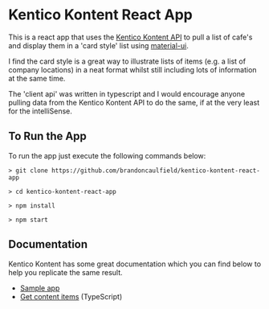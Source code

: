 # Kentico Kontent React App

This is a react app that uses the [Kentico Kontent API](https://docs.kontent.ai/) to pull a list of cafe's and display them in a 'card style' list using [material-ui](https://material-ui.com/).

I find the card style is a great way to illustrate lists of items (e.g. a list of company locations) in a neat format whilst still including lots of information at the same time.

The 'client api' was written in typescript and I would encourage anyone pulling data from the Kentico Kontent API to do the same, if at the very least for the intelliSense.

## To Run the App

To run the app just execute the following commands below:

```console
> git clone https://github.com/brandoncaulfield/kentico-kontent-react-app

> cd kentico-kontent-react-app

> npm install

> npm start
```

## Documentation

Kentico Kontent has some great documentation which you can find below to help you replicate the same result.

- [Sample app](https://material-ui.com/)
- [Get content items](https://docs.kontent.ai/tutorials/develop-apps/get-content/get-content-items?tech=typescript) (TypeScript)
